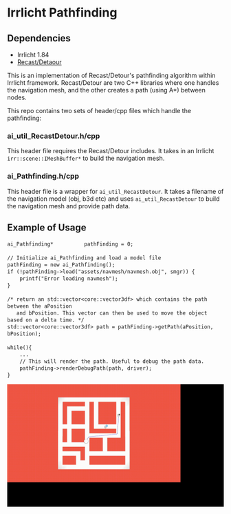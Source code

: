 # Irrlicht Pathfinding

## Dependencies
- Irrlicht 1.84
- [Recast/Detaour](https://github.com/recastnavigation/recastnavigation)

This is an implementation of Recast/Detour's pathfinding algorithm within Irrlicht framework. Recast/Detour are two C++ libraries where one handles the navigation mesh, and the other creates a path (using A*) between nodes.

This repo contains two sets of header/cpp files which handle the pathfinding:

### ai_util_RecastDetour.h/cpp
This header file requires the Recast/Detour includes. It takes in an Irrlicht `irr::scene::IMeshBuffer*` to build the navigation mesh.

### ai_Pathfinding.h/cpp
This header file is a wrapper for `ai_util_RecastDetour`. It takes a filename of the navigation model (obj, b3d etc) and uses `ai_util_RecastDetour` to build the navigation mesh and provide path data.

## Example of Usage

    ai_Pathfinding*          pathFinding = 0;
    
    // Initialize ai_Pathfinding and load a model file
    pathFinding = new ai_Pathfinding();
    if (!pathFinding->load("assets/navmesh/navmesh.obj", smgr)) {
        printf("Error loading navmesh");
    }
    
    /* return an std::vector<core::vector3df> which contains the path between the aPosition
       and bPosition. This vector can then be used to move the object based on a delta time. */
    std::vector<core::vector3df> path = pathFinding->getPath(aPosition, bPosition);
    
    while(){
        ...
        // This will render the path. Useful to debug the path data.
        pathFinding->renderDebugPath(path, driver);
    }

![Example](example_pathfinding.gif)
